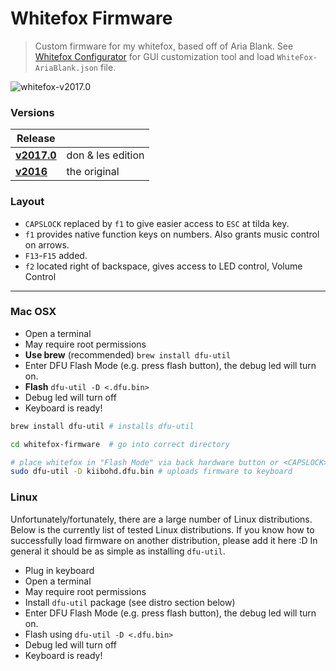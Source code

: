 # Whitefox Firmware

> Custom firmware for my whitefox, based off of Aria Blank. See [Whitefox Configurator](https://input.club/configurator-whitefox/) for GUI customization tool and load `WhiteFox-AriaBlank.json` file.


![whitefox-v2017.0](http://i.imgur.com/FwfYfmO.jpg)

### Versions

| Release | &nbsp; |
| ------- | -----  |
| **[v2017.0](https://github.com/drewlustro/whitefox-firmware/releases/tag/v2017.0)**   |  don & les edition |
|**[v2016](https://github.com/drewlustro/whitefox-firmware/releases/tag/v2016)** | the original


### Layout



* `CAPSLOCK` replaced by `f1` to give easier access to `ESC` at tilda key.
* `f1` provides native function keys on numbers. Also grants music control on arrows.
* `F13`-`F15` added.
* `f2` located right of backspace, gives access to LED control, Volume Control

---


### Mac OSX

* Open a terminal
* May require root permissions
* **Use brew** (recommended) `brew install dfu-util`
* Enter DFU Flash Mode (e.g. press flash button), the debug led will turn on.
* **Flash** `dfu-util -D <.dfu.bin>`
* Debug led will turn off
* Keyboard is ready!

```bash
brew install dfu-util # installs dfu-util

cd whitefox-firmware  # go into correct directory

# place whitefox in "Flash Mode" via back hardware button or <CAPSLOCK>+<L-CTRL>+<ESC>
sudo dfu-util -D kiibohd.dfu.bin # uploads firmware to keyboard
```

### Linux

Unfortunately/fortunately, there are a large number of Linux distributions.
Below is the currently list of tested Linux distributions.
If you know how to successfully load firmware on another distribution, please add it here :D
In general it should be as simple as installing `dfu-util`.

* Plug in keyboard
* Open a terminal
* May require root permissions
* Install `dfu-util` package (see distro section below)
* Enter DFU Flash Mode (e.g. press flash button), the debug led will turn on.
* Flash using `dfu-util -D <.dfu.bin>`
* Debug led will turn off
* Keyboard is ready!
